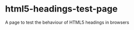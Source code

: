 html5-headings-test-page
========================

A page to test the behaviour of HTML5 headings in browsers
